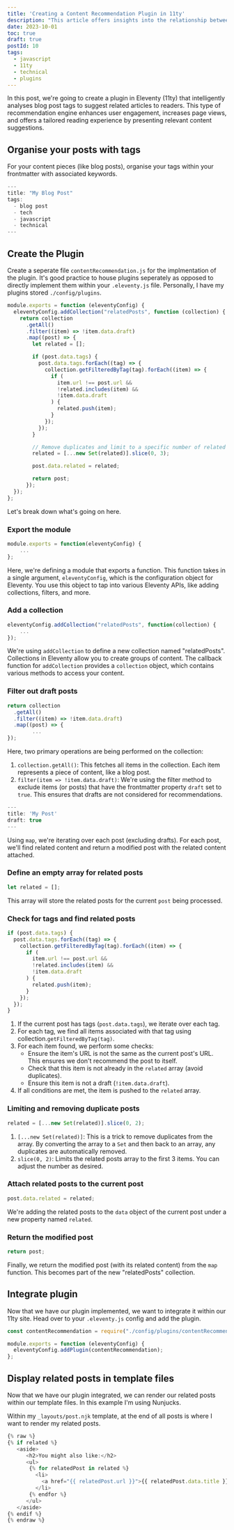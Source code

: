 ```yaml
---
title: 'Creating a Content Recommendation Plugin in 11ty'
description: "This article offers insights into the relationship between binary and complex decisions, drawing on cognitive science, history, and religious perspectives to improve decision-making capabilities."
date: 2023-10-01
toc: true
draft: true
postId: 10
tags:
  - javascript
  - 11ty
  - technical
  - plugins
---
```


In this post, we're going to create a plugin in Eleventy (11ty) that intelligently analyses blog post tags to suggest related articles to readers. This type of recommendation engine enhances user engagement, increases page views, and offers a tailored reading experience by presenting relevant content suggestions.

## Organise your posts with tags

For your content pieces (like blog posts), organise your tags within your frontmatter with associated keywords.

```javascript
---
title: "My Blog Post"
tags:
  - blog post
  - tech
  - javascript
  - technical
---
```

## Create the Plugin

Create a seperate file `contentRecommendation.js` for the implmentation of the plugin. It's good practice to house plugins seperately as opposed to directly implement them within your `.eleventy.js` file. Personally, I have my plugins stored `./config/plugins`.

```javascript
module.exports = function (eleventyConfig) {
  eleventyConfig.addCollection("relatedPosts", function (collection) {
    return collection
      .getAll()
      .filter((item) => !item.data.draft)
      .map((post) => {
        let related = [];

        if (post.data.tags) {
          post.data.tags.forEach((tag) => {
            collection.getFilteredByTag(tag).forEach((item) => {
              if (
                item.url !== post.url &&
                !related.includes(item) &&
                !item.data.draft
              ) {
                related.push(item);
              }
            });
          });
        }

        // Remove duplicates and limit to a specific number of related posts, for instance, 3
        related = [...new Set(related)].slice(0, 3);

        post.data.related = related;

        return post;
      });
  });
};
```

Let's break down what's going on here.

### Export the module

```javascript
module.exports = function(eleventyConfig) {
    ...
};
```

Here, we're defining a module that exports a function. This function takes in a single argument, `eleventyConfig`, which is the configuration object for Eleventy. You use this object to tap into various Eleventy APIs, like adding collections, filters, and more.

### Add a collection

```javascript
eleventyConfig.addCollection("relatedPosts", function(collection) {
    ...
});
```

We're using `addCollection` to define a new collection named "relatedPosts". Collections in Eleventy allow you to create groups of content. The callback function for `addCollection` provides a `collection` object, which contains various methods to access your content.

### Filter out draft posts

```javascript
return collection
  .getAll()
  .filter((item) => !item.data.draft)
  .map((post) => {
		...
});
```

Here, two primary operations are being performed on the collection:

1. `collection.getAll()`: This fetches all items in the collection. Each item represents a piece of content, like a blog post.
2. `filter(item => !item.data.draft)`: We're using the filter method to exclude items (or posts) that have the frontmatter property `draft` set to `true`. This ensures that drafts are not considered for recommendations.

```javascript
---
title: 'My Post'
draft: true
---
```

Using `map`, we're iterating over each post (excluding drafts). For each post, we'll find related content and return a modified post with the related content attached.

### Define an empty array for related posts

```javascript
let related = [];
```

This array will store the related posts for the current `post` being processed.

### Check for tags and find related posts

```javascript
if (post.data.tags) {
  post.data.tags.forEach((tag) => {
    collection.getFilteredByTag(tag).forEach((item) => {
      if (
        item.url !== post.url &&
        !related.includes(item) &&
        !item.data.draft
      ) {
        related.push(item);
      }
    });
  });
}
```

1. If the current post has tags (`post.data.tags`), we iterate over each tag.
2. For each tag, we find all items associated with that tag using collection.`getFilteredByTag(tag)`.
3. For each item found, we perform some checks:
   - Ensure the item's URL is not the same as the current post's URL. This ensures we don't recommend the post to itself.
   - Check that this item is not already in the `related` array (avoid duplicates).
   - Ensure this item is not a draft (`!item.data.draft`).
4. If all conditions are met, the item is pushed to the `related` array.

### Limiting and removing duplicate posts

```javascript
related = [...new Set(related)].slice(0, 2);
```

1. `[...new Set(related)]`: This is a trick to remove duplicates from the array. By converting the array to a `Set` and then back to an array, any duplicates are automatically removed.
2. `slice(0, 2)`: Limits the related posts array to the first 3 items. You can adjust the number as desired.

### Attach related posts to the current post

```javascript
post.data.related = related;
```

We're adding the related posts to the `data` object of the current post under a new property named `related`.

### Return the modified post

```javascript
return post;
```

Finally, we return the modified post (with its related content) from the `map` function. This becomes part of the new "relatedPosts" collection.

## Integrate plugin

Now that we have our plugin implemented, we want to integrate it within our 11ty site. Head over to your `.eleventy.js` config and add the plugin.

```javascript
const contentRecommendation = require("./config/plugins/contentRecommendation");

module.exports = function (eleventyConfig) {
  eleventyConfig.addPlugin(contentRecommendation);
};
```

## Display related posts in template files

Now that we have our plugin integrated, we can render our related posts within our template files. In this example I'm using Nunjucks.

Within my `_layouts/post.njk` template, at the end of all posts is where I want to render my related posts. 

```javascript
{% raw %}
{% if related %}
   <aside>
      <h2>You might also like:</h2>
      <ul>
       {% for relatedPost in related %}
         <li>
           <a href="{{ relatedPost.url }}">{{ relatedPost.data.title }}</a>
         </li>
       {% endfor %}
      </ul>
   </aside>
{% endif %}
{% endraw %}
```

